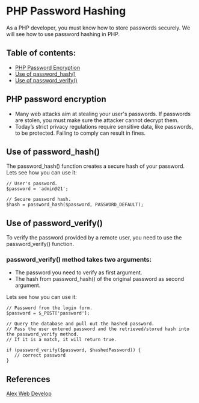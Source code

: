 # PHP Password Hashing
As a PHP developer, you must know how to store passwords securely. We will see how to use password hashing in PHP.

## Table of contents:
- [PHP Password Encryption](#php-password-encryption)
- [Use of password_hash()](#use-of-password_hash)
- [Use of password_verify()](#use-of-password_verify)

## PHP password encryption
- Many web attacks aim at stealing your user's passwords. If passwords are stolen, you must make sure the attacker cannot decrypt them.
- Today’s strict privacy regulations require sensitive data, like passwords, to be protected. Failing to comply can result in fines.

## Use of password_hash()
The password_hash() function creates a secure hash of your password. Lets see how you can use it:
```
// User's password.
$password = 'admin@21';

// Secure password hash.
$hash = password_hash($password, PASSWORD_DEFAULT);
```

## Use of password_verify()
To verify the password provided by a remote user, you need to use the password_verify() function.

### password_verify() method takes two arguments:
- The password you need to verify as first argument.
- The hash from password_hash() of the original password as second argument.

Lets see how you can use it:
```
// Password from the login form.
$password = $_POST['password'];

// Query the database and pull out the hashed password.
// Pass the user entered password and the retrieved/stored hash into the password_verify method. 
// If it is a match, it will return true.

if (password_verify($password, $hashedPassword)) {
   // correct password
}
```

## References
[Alex Web Develop](https://alexwebdevelop.com/php-password-hashing/)
